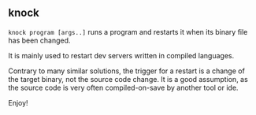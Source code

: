 ## knock

`knock program [args..]` runs a program and restarts it
when its binary file has been changed.

It is mainly used to restart dev servers written in compiled languages.

Contrary to many similar solutions, the trigger for a restart is a change
of the target binary, not the source code change. It is a good assumption,
as the source code is very often compiled-on-save by another tool or ide.

Enjoy!
